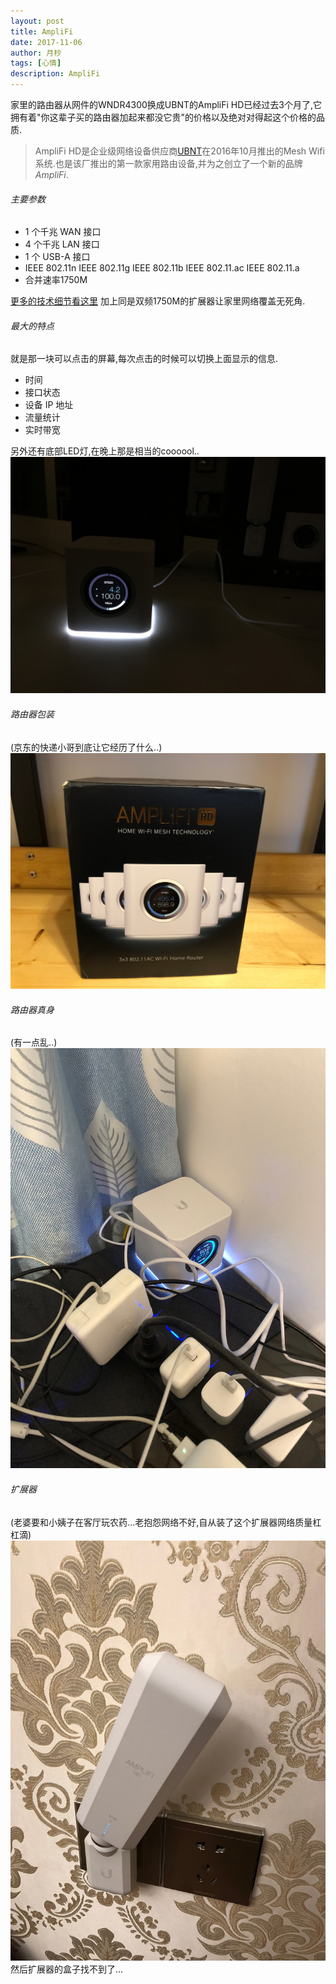 ```yaml
---
layout: post
title: AmpliFi
date: 2017-11-06
author: 月杪
tags: [心情]
description: AmpliFi
---
```


家里的路由器从网件的WNDR4300换成UBNT的AmpliFi HD已经过去3个月了,它拥有着"你这辈子买的路由器加起来都没它贵"的价格以及绝对对得起这个价格的品质.

> AmpliFi HD是企业级网络设备供应商[UBNT](https://www.ubnt.com)在2016年10月推出的Mesh Wifi系统.也是该厂推出的第一款家用路由设备,并为之创立了一个新的品牌*AmpliFi*.

###### 主要参数
* 1 个千兆 WAN 接口
* 4 个千兆 LAN 接口
* 1 个 USB-A 接口
* IEEE 802.11n IEEE 802.11g IEEE 802.11b IEEE 802.11.ac IEEE 802.11.a
* 合并速率1750M

[更多的技术细节看这里](https://help.ubnt.com.cn/hc/zh-cn/categories/115000011782-AmpliFi)
加上同是双频1750M的扩展器让家里网络覆盖无死角.

###### 最大的特点
就是那一块可以点击的屏幕,每次点击的时候可以切换上面显示的信息.

* 时间
* 接口状态
* 设备 IP 地址
* 流量统计
* 实时带宽

另外还有底部LED灯,在晚上那是相当的coooool..
![](/images/2017/11/X9UCoZ29.jpeg)

###### 路由器包装
(京东的快递小哥到底让它经历了什么..)
![](/images/2017/11/IMG_2147.JPG)

###### 路由器真身
(有一点乱..)
![](/images/2017/11/IMG_2703-2.JPG)

###### 扩展器
(老婆要和小姨子在客厅玩农药...老抱怨网络不好,自从装了这个扩展器网络质量杠杠滴)
![](/images/2017/11/IMG_1615-1.JPG)
然后扩展器的盒子找不到了...